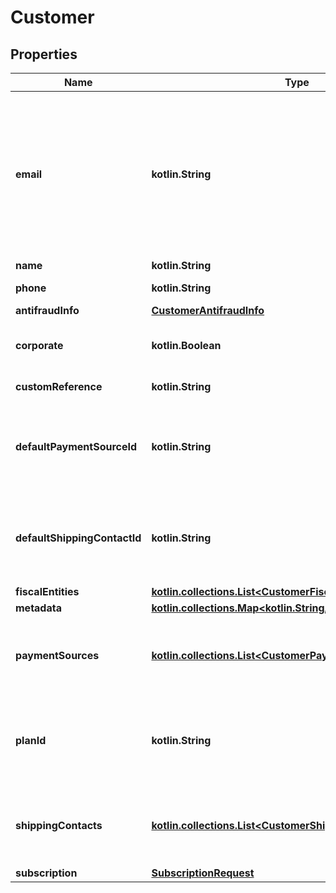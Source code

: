 
# Customer

## Properties
Name | Type | Description | Notes
------------ | ------------- | ------------- | -------------
**email** | **kotlin.String** | An email address is a series of customizable characters followed by a universal Internet symbol, the at symbol (@), the name of a host server, and a web domain ending (.mx, .com, .org, . net, etc). | 
**name** | **kotlin.String** | Client&#39;s name | 
**phone** | **kotlin.String** | Is the customer&#39;s phone number | 
**antifraudInfo** | [**CustomerAntifraudInfo**](CustomerAntifraudInfo.md) |  |  [optional]
**corporate** | **kotlin.Boolean** | It is a value that allows identifying if the email is corporate or not. |  [optional]
**customReference** | **kotlin.String** | It is an undefined value. |  [optional]
**defaultPaymentSourceId** | **kotlin.String** | It is a parameter that allows to identify in the response, the Conekta ID of a payment method (payment_id) |  [optional]
**defaultShippingContactId** | **kotlin.String** | It is a parameter that allows to identify in the response, the Conekta ID of the shipping address (shipping_contact) |  [optional]
**fiscalEntities** | [**kotlin.collections.List&lt;CustomerFiscalEntitiesRequest&gt;**](CustomerFiscalEntitiesRequest.md) |  |  [optional]
**metadata** | [**kotlin.collections.Map&lt;kotlin.String, kotlin.Any&gt;**](kotlin.Any.md) |  |  [optional]
**paymentSources** | [**kotlin.collections.List&lt;CustomerPaymentMethodsRequest&gt;**](CustomerPaymentMethodsRequest.md) | Contains details of the payment methods that the customer has active or has used in Conekta |  [optional]
**planId** | **kotlin.String** | Contains the ID of a plan, which could together with name, email and phone create a client directly to a subscription |  [optional]
**shippingContacts** | [**kotlin.collections.List&lt;CustomerShippingContacts&gt;**](CustomerShippingContacts.md) | Contains the detail of the shipping addresses that the client has active or has used in Conekta |  [optional]
**subscription** | [**SubscriptionRequest**](SubscriptionRequest.md) |  |  [optional]



